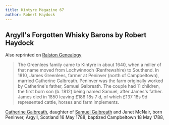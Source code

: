 ```yaml
---
title: Kintyre Magazine 67
author: Robert Haydock
---
```


## Argyll's Forgotten Whisky Barons by Robert Haydock

Also reprinted on [Ralston Genealogy](http://www.ralstongenealogy.com/number67kintmag.htm)

> The Greenlees family came to Kintyre in about 1640, when a miller of that name 
> moved from Lochwinnoch (Renfrewshire) to Southend. In 1810, James Greenlees,
> farmer at Peninver (north of Campbeltown), married Catherine Galbreath. Peninver
> was the farm originally worked by Catherine's father, Samuel Galbreath.
> The couple had 11 children, the first born son (b. 1812) being named Samuel,
> after James's father. James died in 1850 leaving 
> £186 18s 7 d, of which £137 18s 9d represented cattle, horses and farm implements.

[Catherine Galbreath](/people/galbreath-catherine-1788.md), daughter of [Samuel Galbreath](/people/galbreath-samuel-1736.md) and Janet McNair, born Peninver, Argyll, Scotland 16 May 1788, baptized Campbeltown 18 May 1788,
